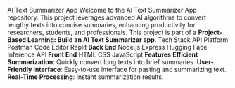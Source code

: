 AI Text Summarizer App
Welcome to the AI Text Summarizer App repository. This project leverages advanced AI algorithms to convert lengthy texts into concise summaries, enhancing productivity for researchers, students, and professionals. This project is part of a  **Project-Based Learning: Build an AI Text Summarizer app**.
Tech Stack
API Platform
Postman
Code Editor
Replit
**Back End**
Node.js
Express
Hugging Face Inference API
**Front End**
HTML
CSS
JavaScript
**Features**
**Efficient Summarization**: Quickly convert long texts into brief summaries.
**User-Friendly Interface**: Easy-to-use interface for pasting and summarizing text.
**Real-Time Processing**: Instant summarization results.

